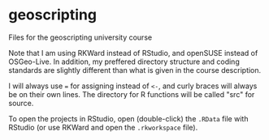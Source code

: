 # geoscripting
Files for the geoscripting university course

Note that I am using RKWard instead of RStudio, and openSUSE instead of OSGeo-Live.
In addition, my preffered directory structure and coding standards are slightly different than what is given in the course description.

I will always use `=` for assigning instead of `<-`, and curly braces will always be on their own lines. The directory for R functions will 
be called "src" for source.

To open the projects in RStudio, open (double-click) the `.RData` file with RStudio (or use RKWard and open the `.rkworkspace` file).
